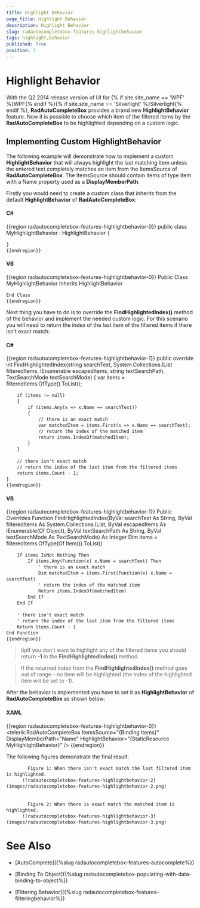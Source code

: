 ```yaml
---
title: Highlight Behavior
page_title: Highlight Behavior
description: Highlight Behavior
slug: radautocompletebox-features-highlightbehavior
tags: highlight,behavior
published: True
position: 3
---
```


# Highlight Behavior



With the Q2 2014 release version of UI for {% if site.site_name == 'WPF' %}WPF{% endif %}{% if site.site_name == 'Silverlight' %}Silverlight{% endif %}, __RadAutoCompleteBox__
        provides a brand new __HighlightBehavior__ feature. Now it is possible to choose which item of the filtered items by the __RadAutoCompleteBox__ to
        be highlighted depending on a custom logic.
      

## Implementing Custom HighlightBehavior

The following example will demonstrate how to implement a custom __HighlightBehavior__ that will always highlight the last matching item unless the entered text completely matches
          an item from the ItemsSource of __RadAutoCompleteBox__. The ItemsSource should contain items of type Item with a Name property used as a __DisplayMemberPath__.
        

Firstly you would need to create a custom class that inherits from the default __HighlightBehavior__ of __RadAutoCompleteBox__:
        

#### __C#__

{{region radautocompletebox-features-highlightbehavior-0}}
	public class MyHighlightBehavior : HighlightBehavior
	{
	
	}
	{{endregion}}



#### __VB__

{{region radautocompletebox-features-highlightbehavior-0}}
	Public Class MyHighlightBehavior
		Inherits HighlightBehavior
	
	End Class
	{{endregion}}



Next thing you have to do is to override the __FindHighlightedIndex()__ method of the behavior and implement the needed custom logic. For
          this scenario you will need to return the index of the last item of the filtered items if there isn't exact match:
        

#### __C#__

{{region radautocompletebox-features-highlightbehavior-1}}
	public override int FindHighlightedIndex(string searchText, System.Collections.IList filteredItems, IEnumerable<object> escapedItems, string textSearchPath, TextSearchMode textSearchMode)
	{
	    var items = filteredItems.OfType<Item>().ToList<Item>();
	
	    if (items != null)
	    {
	        if (items.Any(x => x.Name == searchText))
	        {
	            // there is an exact match
	            var matchedItem = items.First(x => x.Name == searchText);
	            // return the index of the matched item
	            return items.IndexOf(matchedItem);
	        }
	    }
	
	    // there isn't exact match
	    // return the index of the last item from the filtered items 
	    return items.Count - 1;
	}
	{{endregion}}



#### __VB__

{{region radautocompletebox-features-highlightbehavior-1}}
	Public Overrides Function FindHighlightedIndex(ByVal searchText As String, ByVal filteredItems As System.Collections.IList, ByVal escapedItems As IEnumerable(Of Object), ByVal textSearchPath As String, ByVal textSearchMode As TextSearchMode) As Integer
		Dim items = filteredItems.OfType(Of Item)().ToList()
	
		If items IsNot Nothing Then
			If items.Any(Function(x) x.Name = searchText) Then
				' there is an exact match
				Dim matchedItem = items.First(Function(x) x.Name = searchText)
				' return the index of the matched item
				Return items.IndexOf(matchedItem)
			End If
		End If
	
		' there isn't exact match
		' return the index of the last item from the filtered items 
		Return items.Count - 1
	End Function
	{{endregion}}



>tipIf you don't want to highlight any of the filtered items you should return __-1__ in the __FindHighlightedIndex()__ method.
          

>If the returned index from the __FindHighlightedIndex()__ method goes out of range - no item will be highlighted (the index of the highlighted item will be set to -1).
          

After the behavior is implemented you have to set it as __HighlightBehavior__ of __RadAutoCompleteBox__ as shown below:
        

#### __XAML__

{{region radautocompletebox-features-highlightbehavior-0}}
	<telerik:RadAutoCompleteBox ItemsSource="{Binding Items}"
	                            DisplayMemberPath="Name"
	                            HighlightBehavior="{StaticResource MyHighlightBehavior}" />
	{{endregion}}



The following figures demonstrate the final result:
        


            Figure 1: When there isn't exact match the last filtered item is highlighted.
          ![radautocompletebox-features-highlightbehavior-2](images/radautocompletebox-features-highlightbehavior-2.png)


            Figure 2: When there is exact match the matched item is highlighted.
          ![radautocompletebox-features-highlightbehavior-3](images/radautocompletebox-features-highlightbehavior-3.png)

# See Also

 * [AutoComplete]({%slug radautocompletebox-features-autocomplete%})

 * [Binding To Object]({%slug radautocompletebox-populating-with-data-binding-to-object%})

 * [Filtering Behavior]({%slug radautocompletebox-features-filteringbehavior%})

